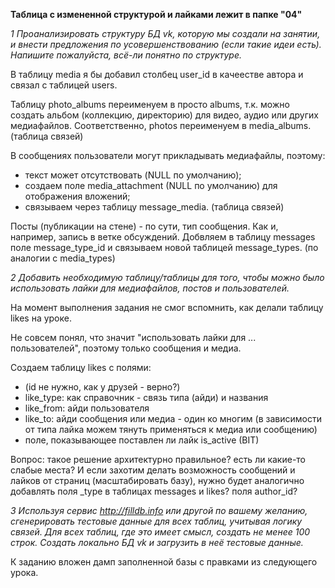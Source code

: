 **Таблица с измененной структурой и лайками лежит в папке "04"**

_1 Проанализировать структуру БД vk, которую мы создали на занятии, и внести предложения по усовершенствованию (если такие идеи есть). Напишите пожалуйста, всё-ли понятно по структуре._

В таблицу media я бы добавил столбец user_id в качеестве автора и связал с таблицей users.

Таблицу photo_albums переименуем в просто albums, т.к. можно создать альбом (коллекцию, директорию) для видео, аудио или других медиафайлов.
Соответственно, photos переименуем в media_albums. (таблица связей)

В сообщениях пользователи могут прикладывать медиафайлы, поэтому:
- текст может отсутствовать (NULL по умолчанию);
- создаем поле media_attachment (NULL по умолчанию) для отображения вложений;
- связываем через таблицу message_media. (таблица связей)

Посты (публикации на стене) - по сути, тип сообщения. Как и, например, запись в ветке обсуждений.
Добвляем в таблицу messages поле message_type_id и связываем новой таблицей message_types. (по аналогии с media_types)

_2 Добавить необходимую таблицу/таблицы для того, чтобы можно было использовать лайки для медиафайлов, постов и пользователей._

На момент выполнения задания не смог вспомнить, как делали таблицу likes на уроке. 

Не совсем понял, что значит "использовать лайки для ... пользователей", поэтому только сообщения и медиа.

Создаем таблицу likes с полями:
- (id не нужно, как у друзей - верно?)
- like_type: как справочник - связь типа (айди) и названия
- like_from: айди пользователя
- like_to: айди сообщения или медиа - один ко многим (в зависимости от типа лайка можем тянуть применяться к медиа или сообщению)
- поле, показывающее поставлен ли лайк is_active (BIT)

Вопрос: такое решение архитектурно правильное? есть ли какие-то слабые места? И если захотим делать возможность сообщений и лайков от страниц (масштабировать базу), нужно будет аналогично добавлять поля <from>_type в таблицах messages и likes? поля author_id?

_3 Используя сервис http://filldb.info или другой по вашему желанию, сгенерировать тестовые данные для всех таблиц, учитывая логику связей. Для всех таблиц, где это имеет смысл, создать не менее 100 строк. Создать локально БД vk и загрузить в неё тестовые данные._

К заданию вложен дамп заполненной базы с правками из следующего урока.